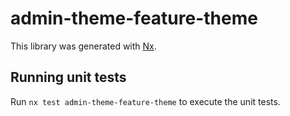 # admin-theme-feature-theme

This library was generated with [Nx](https://nx.dev).

## Running unit tests

Run `nx test admin-theme-feature-theme` to execute the unit tests.
